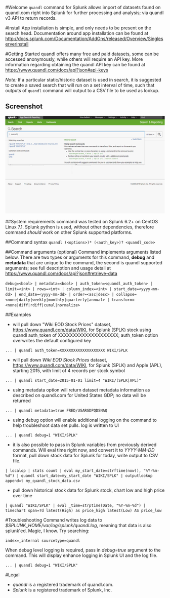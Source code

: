 #Welcome
`quandl` command for Splunk allows import of datasets found on quandl.com right into Splunk for further processing and analysis; via quandl v3 API to return records.

#Install
App installation is simple, and only needs to be present on the search head. Documentation around app installation can be found at http://docs.splunk.com/Documentation/AddOns/released/Overview/Singleserverinstall

#Getting Started
quandl offers many free and paid datasets, some can be accessed anonymously, while others will require an API key. More information regarding obtaining the quandl API key can be found at https://www.quandl.com/docs/api?json#api-keys

*Note:* If a particular static/historic dataset is used in search, it is suggested to create a saved search that will run on a set interval of time, such that outputs of `quandl` command will output to a CSV file to be used as lookup.

## Screenshot
![quandl command for splunk ](https://raw.githubusercontent.com/hire-vladimir/SA-quandl/master/static/quand.gif)

##System requirements
command was tested on Splunk 6.2+ on CentOS Linux 7.1. Splunk python is used, without other dependencies, therefore command *should* work on other Splunk supported platforms.

##Command syntax
`quandl (<options>)* (<auth_key>)? <quandl_code>`

##Command arguments (optional)
Command implements arguments listed below. There are two types or arguments for this command, **debug** and **metadata** that are unique to the command, the second is quandl supported arguments; see full description and usage detail at https://www.quandl.com/docs/api?json#retrieve-data

```debug=<bool> | metadata=<bool> | auth_token=<quandl_auth_token> | limit=<int> | rows=<int> | column_index=<int> | start_date=<yyyy-mm-dd> | end_date=<yyyy-mm-dd> | order=<asc|desc> | collapse=<none|daily|weekly|monthly|quarterly|annual> | transform=<none|diff|rdiff|cumul|normalize>```

##Examples
* will pull down "Wiki EOD Stock Prices" dataset, https://www.quandl.com/data/WIKI, for Splunk (SPLK) stock using quandl auth_token of XXXXXXXXXXXXXXXXXXXX; auth_token option overwrites the default configured key
```
... | quandl auth_token=XXXXXXXXXXXXXXXXXXXX WIKI/SPLK
```
* will pull down *Wiki EOD Stock Prices* dataset, https://www.quandl.com/data/WIKI, for Splunk (SPLK) and Apple (APL), starting 2015, with limit of 4 records per stock symbol
```
... | quandl start_date=2015-01-01 limit=4 "WIKI/(SPLK|APL)"
```
* using metadata option will return dataset metadata information as described on quandl.com for United States GDP; no data will be returned
```
... | quandl metadata=true FRED/USARGDPQDSNAQ
```
* using debug option will enable additional logging on the command to help troubleshoot data set pulls. log is written to UI
```
... | quandl debug=1 "WIKI/SPLK"
```
* it is also possible to pass in Splunk variables from previously derived commands. Will eval time right now, and convert it to *YYYY-MM-DD* format, pull down stock data for Splunk for today, write output to CSV file.
```
| localop | stats count | eval my_start_date=strftime(now(), "%Y-%m-%d") | quandl start_date=my_start_date "WIKI/SPLK" | outputlookup append=t my_quandl_stock_data.csv
```
* pull down historical stock data for Splunk stock, chart low and high price over time
```
| quandl "WIKI/SPLK" | eval _time=strptime(Date, "%Y-%m-%d") | timechart span=7d latest(High) as price_high latest(Low) AS price_low
```

#Troubleshooting
Command writes log data to *$SPLUNK_HOME/var/log/splunk/quandl.log*, meaning that data is also splunk'ed. Magic, I know. Try searching:
```
index=_internal sourcetype=quandl
```

When debug level logging is required, pass in *debug=true* argument to the command. This will display enhance logging in Splunk UI and the log file.
```
... | quandl debug=1 "WIKI/SPLK"
```

#Legal
* *quandl* is a registered trademark of quandl.com.
* *Splunk* is a registered trademark of Splunk, Inc.
